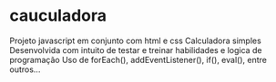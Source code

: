 # cauculadora
Projeto javascript em conjunto com html e css
Calculadora simples
Desenvolvida com intuito de testar e treinar habilidades e logica de programação
Uso de forEach(), addEventListener(), if(), eval(), entre outros...
